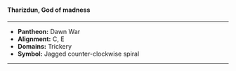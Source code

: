 #### Tharizdun, God of madness
___

- **Pantheon:** Dawn War
- **Alignment:** C, E
- **Domains:** Trickery
- **Symbol:** Jagged counter-clockwise spiral
___
